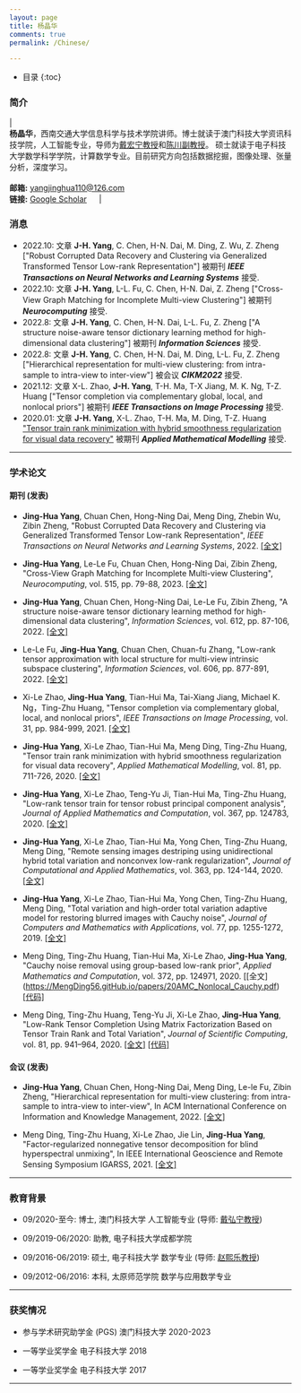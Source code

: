 ```yaml
---
layout: page
title: 杨晶华
comments: true
permalink: /Chinese/

---
```


* 目录
{:toc}


 
### 简介
 
| <br>**杨晶华**，西南交通大学信息科学与技术学院讲师。博士就读于澳门科技大学资讯科技学院，人工智能专业，导师为[戴宏宁教授](https://www.henrylab.net/pubtype/journal/)和[陈川副教授](https://www.researchgate.net/profile/Chuan_Chen5)。 硕士就读于电子科技大学数学科学学院，计算数学专业。目前研究方向包括数据挖掘，图像处理、张量分析，深度学习。 <br> <br> **邮箱:** <yangjinghua110@126.com> <br>  **链接:** [Google Scholar](https://scholar.google.com/citations?view_op=&user=Q5D6JL8AAAAJ)  &emsp;  |

### 消息
* 2022.10: 文章 **J-H. Yang**, C. Chen, H-N. Dai, M. Ding, Z. Wu, Z. Zheng ["Robust Corrupted Data Recovery and Clustering via Generalized Transformed Tensor Low-rank Representation"] 被期刊 _**IEEE Transactions on Neural Networks and Learning Systems**_ 接受.
* 2022.10: 文章 **J-H. Yang**, L-L. Fu, C. Chen, H-N. Dai, Z. Zheng ["Cross-View Graph Matching for Incomplete Multi-view Clustering"] 被期刊 _**Neurocomputing**_ 接受.
* 2022.8: 文章 **J-H. Yang**, C. Chen, H-N. Dai, L-L. Fu, Z. Zheng ["A structure noise-aware tensor dictionary learning method for high-dimensional data clustering"] 被期刊 _**Information Sciences**_ 接受.
* 2022.8: 文章 **J-H. Yang**,  C. Chen, H-N. Dai, M. Ding, L-L. Fu, Z. Zheng ["Hierarchical representation for multi-view clustering: from intra-sample to intra-view to inter-view"] 被会议 _**CIKM2022**_ 接受.
* 2021.12: 文章  X-L. Zhao, **J-H. Yang**, T-H. Ma, T-X Jiang, M. K. Ng, T-Z. Huang ["Tensor completion via complementary global, local, and nonlocal priors"] 被期刊 _**IEEE Transactions on Image Processing**_ 接受.
* 2020.01: 文章 **J-H. Yang**, X-L. Zhao, T-H. Ma, M. Ding, T-Z. Huang ["Tensor train rank minimization with hybrid smoothness regularization for visual data recovery"](https://MengDing56.gitHub.io/papers/20AMM_JHYang_TT.pdf) 被期刊 _**Applied Mathematical Modelling**_ 接受.



---

### 学术论文


#### 期刊 (发表)
*  **Jing-Hua Yang**, Chuan Chen, Hong-Ning Dai, Meng Ding, Zhebin Wu, Zibin Zheng, "Robust Corrupted Data Recovery and Clustering via Generalized Transformed Tensor Low-rank Representation", _IEEE Transactions on Neural Networks and Learning Systems_, 2022. [[全文]]()

*  **Jing-Hua Yang**, Le-Le Fu, Chuan Chen, Hong-Ning Dai, Zibin Zheng, "Cross-View Graph Matching for Incomplete Multi-view Clustering", _Neurocomputing_, vol. 515, pp. 79-88, 2023. [[全文]](https://Jinghua-Yang.github.io/papers/22Neu_JHYang_clustering.pdf)

*  **Jing-Hua Yang**, Chuan Chen, Hong-Ning Dai, Le-Le Fu, Zibin Zheng, "A structure noise-aware tensor dictionary learning method for high-dimensional data clustering", _Information Sciences_, vol. 612, pp. 87-106, 2022. [[全文]](https://Jinghua-Yang.github.io/papers/22IS_JHYang_clustering.pdf)

*  Le-Le Fu, **Jing-Hua Yang**, Chuan Chen, Chuan-fu Zhang, "Low-rank tensor approximation with local structure for multi-view intrinsic subspace clustering", _Information Sciences_, vol. 606, pp. 877-891, 2022. [[全文]](https://Jinghua-Yang.github.io/papers/22IS_lele_SC.pdf)

* Xi-Le Zhao, **Jing-Hua Yang**, Tian-Hui Ma, Tai-Xiang Jiang, Michael K. Ng，Ting-Zhu Huang, "Tensor completion via complementary global, local, and nonlocal priors", _IEEE Transactions on Image Processing_, vol. 31, pp. 984-999, 2021. [[全文]](https://Jinghua-Yang.github.io/papers/21TIP_JHYang_TC.pdf)

* **Jing-Hua Yang**, Xi-Le Zhao, Tian-Hui Ma, Meng Ding, Ting-Zhu Huang, "Tensor train rank minimization with hybrid smoothness regularization for visual data recovery", _Applied Mathematical Modelling_, vol. 81, pp. 711-726, 2020. [[全文]](https://Jinghua-Yang.github.io/papers/20AMM_JHYang_TT.pdf)

* **Jing-Hua Yang**, Xi-Le Zhao, Teng-Yu Ji, Tian-Hui Ma, Ting-Zhu Huang, "Low-rank tensor train for tensor robust principal component analysis", _Journal of Applied Mathematics and Computation_, vol. 367, pp. 124783, 2020. [[全文]](https://Jinghua-Yang.github.io/papers/20AMC_JHYang_PCA.pdf)

* **Jing-Hua Yang**, Xi-Le Zhao, Tian-Hui Ma, Yong Chen, Ting-Zhu Huang, Meng Ding, "Remote sensing images destriping using unidirectional hybrid total variation and nonconvex low-rank regularization", _Journal of Computational and Applied Mathematics_, vol. 363, pp. 124-144, 2020. [[全文]](https://Jinghua-Yang.github.io/papers/20JCAM_JHYang_RS.pdf)

* **Jing-Hua Yang**, Xi-Le Zhao, Tian-Hui Ma, Yong Chen, Ting-Zhu Huang, Meng Ding, "Total variation and high-order total variation adaptive model for restoring blurred images with Cauchy noise", _Journal of Computers and Mathematics with Applications_, vol. 77, pp. 1255-1272, 2019. [[全文]](https://Jinghua-Yang.github.io/papers/19CMA_JHYang_Cauchy.pdf)

* Meng Ding, Ting-Zhu Huang, Tian-Hui Ma, Xi-Le Zhao, **Jing-Hua Yang**, "Cauchy noise removal using group-based low-rank prior", _Applied Mathematics and Computation_, vol. 372, pp. 124971, 2020. [[全文] (https://MengDing56.gitHub.io/papers/20AMC_Nonlocal_Cauchy.pdf) [[代码]](https://MengDing56.gitHub.io/codes/GBLR.rar)

* Meng Ding, Ting-Zhu Huang, Teng-Yu Ji, Xi-Le Zhao, **Jing-Hua Yang**, "Low-Rank Tensor Completion Using Matrix Factorization Based on Tensor Train Rank and Total Variation", _Journal of Scientific Computing_, vol. 81, pp. 941–964, 2020. [[全文]](https://MengDing56.gitHub.io/papers/20JSC_MFTTTV_TC.pdf) [[代码]](https://MengDing56.gitHub.io/codes/MF-TTTV.rar)


#### 会议 (发表)
* **Jing-Hua Yang**, Chuan Chen, Hong-Ning Dai, Meng Ding, Le-le Fu, Zibin Zheng,  "Hierarchical representation for multi-view clustering: from intra-sample to intra-view to inter-view", In ACM International Conference on Information and Knowledge Management, 2022. [[全文]](https://Jinghua-Yang.github.io/papers/22CIKM_JHYang_HMVC.pdf)

* Meng Ding, Ting-Zhu Huang, Xi-Le Zhao, Jie Lin, **Jing-Hua Yang**, "Factor-regularized nonnegative tensor decomposition for blind hyperspectral unmixing", In IEEE International Geoscience and Remote Sensing Symposium IGARSS, 2021. [[全文]]()

 
---

### 教育背景

* 09/2020-至今: 博士, 澳门科技大学 人工智能专业 (导师: [戴弘宁教授](https://www.henrylab.net/pubtype/journal/))

* 09/2019-06/2020: 助教, 电子科技大学成都学院 

* 09/2016-06/2019: 硕士, 电子科技大学 数学专业 (导师: [赵熙乐教授](https://zhaoxile.github.io/))

* 09/2012-06/2016: 本科, 太原师范学院 数学与应用数学专业

---

### 获奖情况
*  参与学术研究助学金 (PGS)  澳门科技大学  2020-2023

*  一等学业奖学金  电子科技大学  2018

*  一等学业奖学金  电子科技大学  2017

---

